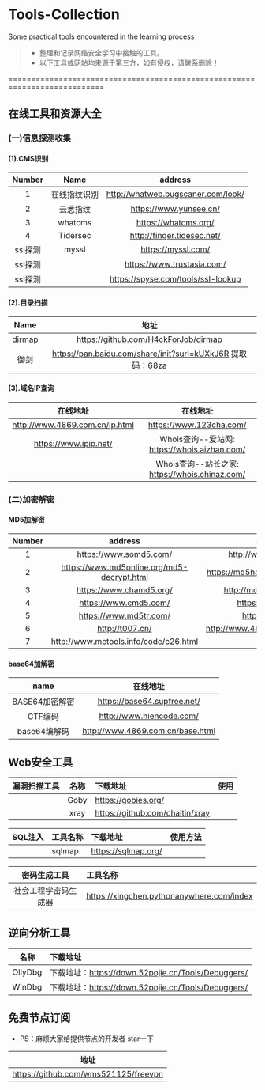 # Tools-Collection
Some practical tools encountered in the learning process
> - 整理和记录网络安全学习中接触的工具。
> - 以下工具或网站均来源于第三方，如有侵权，请联系删除！


===========================================================================
## 在线工具和资源大全
### (一)信息探测收集
#### (1).CMS识别
| Number   |      Name     |  address |
|:----------:|:-------------:|:------:   |
| 1 |  在线指纹识别   | http://whatweb.bugscaner.com/look/ |
|    2      |     云悉指纹          |    https://www.yunsee.cn/       |
|    3     |     whatcms        |    https://whatcms.org/    |
|    4      |     Tidersec         |  http://finger.tidesec.net/     |
|    ssl探测     |     myssl         |    https://myssl.com/    |
|    ssl探测     |       |   https://www.trustasia.com/   |
|    ssl探测     |            |    https://spyse.com/tools/ssl-lookup   |

#### (2).目录扫描
|Name|地址|
|:---------:|:-------:|
|dirmap   | https://github.com/H4ckForJob/dirmap|
| 御剑   |  https://pan.baidu.com/share/init?surl=kUXkJ6R   提取码：68za    |



#### (3).域名IP查询
|在线地址|在线地址|
|:---------:|:-------:|
|http://www.4869.com.cn/ip.html|https://www.123cha.com/|
|https://www.ipip.net/ |  Whois查询--爱站网: https://whois.aizhan.com/    |
| |  Whois查询--站长之家: https://whois.chinaz.com/   |


### (二)加密解密
#### MD5加解密
| Number   |      address    |  address |
|:----------:|:-------------:|:------:   |
| 1 |  https://www.somd5.com/  | http://www.ttmd5.com/ |
|    2      |  https://www.md5online.org/md5-decrypt.html             |     https://md5hashing.net/hash/md5/      |
|     3     | https://www.chamd5.org/           |     http://md5.my-addr.com/    |
|      4    |  https://www.cmd5.com/            |     https://pmd5.com/    |
|     5     |  https://www.md5tr.com/           |    https://cmd5.la/   |
|      6    |  http://t007.cn/           |     http://www.4869.com.cn/md5.html    |
|      7    |  http://www.metools.info/code/c26.html           |        |

#### base64加解密
|name|在线地址|
|:---------:|:-------:|
|BASE64加密解密| https://base64.supfree.net/ |
|CTF编码 |  http://www.hiencode.com/    |
|base64编解码 |  http://www.4869.com.cn/base.html   |





## Web安全工具
|漏洞扫描工具| 名称|下载地址| 使用 |
|:---------|:---------:|:-------|:-------|
| |Goby| https://gobies.org/ |  |
| | xray|    https://github.com/chaitin/xray |      |

|SQL注入|  工具名称 | 下载地址 |   使用方法|
|:---:|:-----|:----|:---|
| |sqlmap | https://sqlmap.org/|

|密码生成工具|  工具名称 | 
|:---:|:-----|
| 社会工程学密码生成器 | https://xingchen.pythonanywhere.com/index|

## 逆向分析工具

| 名称 | 下载地址 |
|:-----:|:------|
|  OllyDbg |下载地址：https://down.52pojie.cn/Tools/Debuggers/ |
|  WinDbg |下载地址：https://down.52pojie.cn/Tools/Debuggers/ |



## 免费节点订阅
- PS：麻烦大家给提供节点的开发者 star一下

|地址|
|:-------:|
| https://github.com/wms521125/freevpn |





